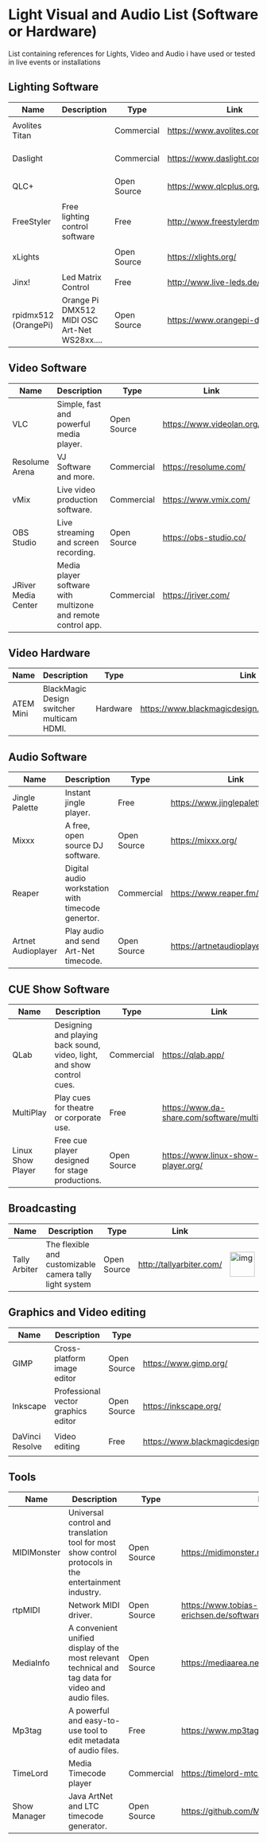 # Light Visual and Audio List (Software or Hardware)
List containing references for Lights, Video and Audio i have used or tested in live events or installations


## Lighting Software
| Name                      | Description                         | Type          |  Link                     |   |
| ------------------------- | ----------------------------------- | ------------- | ------------------------- | - |
| Avolites Titan            |                                              | Commercial    | https://www.avolites.com/products/    | <img src="https://upload.wikimedia.org/wikipedia/en/2/21/Avolites_Logo.svg" alt="img" height="50"/> |
| Daslight                  |                                              | Commercial    | https://www.daslight.com/             | <img src="https://www.daslight.com/logo_daslight.png" alt="img" height="50"/> |
| QLC+                      |                                              | Open Source   | https://www.qlcplus.org/              | <img src="https://www.thedmxwiki.com/_media/dmx_control_software/qlcplus_icon.png" alt="img" height="50"/> |
| FreeStyler                | Free lighting control software               | Free          | http://www.freestylerdmx.be/          |   |
| xLights                   |                                              | Open Source   | https://xlights.org/                  | <img src="https://xlights.org/wp-content/uploads/2017/03/XLNC_Main_Page.jpg" alt="img" height="50"/> |
| Jinx!                     | Led Matrix Control                           | Free          | http://www.live-leds.de/              |   |
| rpidmx512 (OrangePi)      | Orange Pi DMX512 MIDI OSC Art-Net WS28xx.... | Open Source   | https://www.orangepi-dmx.org/         |   |              

## Video Software
| Name                      | Description                                 | Type          | Link                      |   |
| ------------------------- | ------------------------------------------- | ------------- | ------------------------- | - |
| VLC                       | Simple, fast and powerful media player.                       | Open Source   | https://www.videolan.org/ | <img src="https://upload.wikimedia.org/wikipedia/commons/3/38/VLC_icon.png" alt="img" height="50"/> |
| Resolume Arena            | VJ Software and more.                                         | Commercial    | https://resolume.com/     | <img src="https://resolume.com/gfx/arena7icon.svg" alt="img" height="50"/> |
| vMix                      | Live video production software.                               | Commercial    | https://www.vmix.com/     | <img src="https://www.vmix.com/images/2017/main/vmix-logo.png" alt="img" height="50"/> |
| OBS Studio                | Live streaming and screen recording.                          | Open Source   | https://obs-studio.co/    | <img src="https://upload.wikimedia.org/wikipedia/commons/1/14/Open_Broadcaster_Software_Logo.png" alt="img" height="50"/> |
| JRiver Media Center       | Media player software with multizone and remote control app.  | Commercial    | https://jriver.com/       | <img src="https://jriver.com/images/header/logo.png" alt="img" height="50"/> |

## Video Hardware
| Name                      | Description                                 | Type          | Link                      |   |
| ------------------------- | ------------------------------------------- | ------------- | ------------------------- | - |
| ATEM Mini                 | BlackMagic Design switcher multicam HDMI.   | Hardware      | https://www.blackmagicdesign.com/it/products/atemmini | <img src="https://upload.wikimedia.org/wikipedia/en/b/b8/Blackmagic_Design_logo.svg" alt="img" height="50"/> |


## Audio Software  
| Name                      | Description                                       | Type          | Link                      |   |
| ------------------------- | ------------------------------------------------- | ------------- | ------------------------- | - |
| Jingle Palette            | Instant jingle player.                            | Free          | https://www.jinglepalette.com/        | <img src="https://i.ytimg.com/vi/iDnW3E4G3dg/sddefault.jpg" alt="img" width="50" height="50"/> |
| Mixxx                     | A free, open source DJ software.                  | Open Source   | https://mixxx.org/                    | <img src="https://upload.wikimedia.org/wikipedia/commons/0/08/Mixxx-logo.svg" alt="img" width="50" height="50"/> |
| Reaper                    | Digital audio workstation with timecode genertor. | Commercial    | https://www.reaper.fm/                | <img src="https://upload.wikimedia.org/wikipedia/it/c/cf/REAPER_logo.png" alt="img" width="50" height="50"/> |
| Artnet Audioplayer        | Play audio and send Art-Net timecode.             |  Open Source  | https://artnetaudioplayer.github.io/  |   |


## CUE Show Software
| Name                      | Description                                      | Type          | Link                      |   |
| ------------------------- | ------------------------------------------------ | ------------- | ------------------------- | - |
| QLab                      | Designing and playing back sound, video, light, and show control cues. | Commercial  | https://qlab.app/                            | <img src="https://qlab.app/static/qlab-4-icon-e90056ea671b2707ce8a4ba76afc1b3b.png" alt="img" height="50"/> |
| MultiPlay                 | Play cues for theatre or corporate use.                                | Free        | https://www.da-share.com/software/multiplay/ |   |
| Linux Show Player         | Free cue player designed for stage productions.                        | Open Source | https://www.linux-show-player.org/           | <img src="https://www.linux-show-player.org/assets/images/logo_128.png" alt="img" height="50"/> |


## Broadcasting
| Name                      | Description                                 | Type          | Link                      |   |
| ------------------------- | ------------------------------------------- | ------------- | ------------------------- | - |
| Tally Arbiter             | The flexible and customizable camera tally light system  | Open Source   | http://tallyarbiter.com/   | <img src="https://josephdadams.github.io/TallyArbiter/img/logo.png" alt="img" height="50"/> |


## Graphics and Video editing
| Name                      | Description                                 | Type          | Link                      |   |
| ------------------------- | ------------------------------------------- | ------------- | ------------------------- | - |
| GIMP                      | Cross-platform image editor                 | Open Source   | https://www.gimp.org/                                               | <img src="https://upload.wikimedia.org/wikipedia/commons/thumb/4/45/The_GIMP_icon_-_gnome.svg/1024px-The_GIMP_icon_-_gnome.svg.png" alt="img" width="auto" height="50px"/> |
| Inkscape                  | Professional vector graphics editor         | Open Source   | https://inkscape.org/                                               | <img src="https://media.inkscape.org/media/resources/file/inkscape-flat-logo-2color-text.svg" alt="img" width="auto" height="50px"/> |
| DaVinci Resolve           | Video editing                               | Free          | https://www.blackmagicdesign.com/it/products/davinciresolve/studio  | <img src="https://upload.wikimedia.org/wikipedia/commons/9/90/DaVinci_Resolve_17_logo.svg" alt="img" width="auto" height="50px"/> |


## Tools
| Name                      | Description                                 | Type          | Link                      |   |
| ------------------------- | ------------------------------------------- | ------------- | ------------------------- | - |
| MIDIMonster               | Universal control and translation tool for most show control protocols in the entertainment industry. | Open Source | https://midimonster.net/                              | <img src="https://kb.midimonster.net/_static/MIDIMonster.svg" alt="img" height="50"/> |
| rtpMIDI                   | Network MIDI driver.                                                                                  | Open Source | https://www.tobias-erichsen.de/software/rtpmidi.html  |  |
| MediaInfo                 | A convenient unified display of the most relevant technical and tag data for video and audio files.   | Open Source | https://mediaarea.net/it/MediaInfo                    | <img src="https://mediaarea.net/images/7eea6c8-3afa271.png" alt="img" width="50" height="50"/> |
| Mp3tag                    | A powerful and easy-to-use tool to edit metadata of audio files.                                      | Free        | https://www.mp3tag.de/en/index.html                   | <img src="https://www.mp3tag.de/images/logo.png" alt="img" width="50" height="50"/> |
| TimeLord                  | Media Timecode player                                                                                 | Commercial  | https://timelord-mtc.com/                             | <img src="https://timelord-mtc.com/files/cache/ebe4e47969b629fd660cff58c57a14e3_f9.png" alt="img" height="50"/> |
| Show Manager              | Java ArtNet and LTC timecode generator.                                                               | Open Source | https://github.com/MrExplode/ShowManager              |  |

